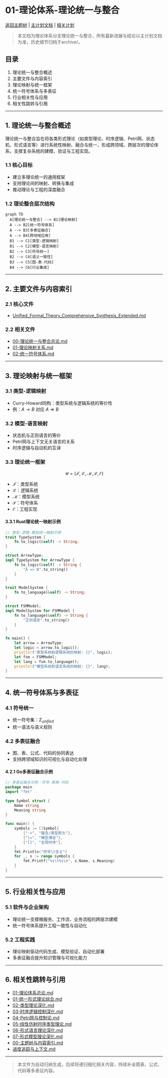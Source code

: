 # 01-理论体系-理论统一与整合

[返回主题树](../00-主题树与内容索引.md) | [主计划文档](../00-形式化架构理论统一计划.md) | [相关计划](../递归合并计划.md)

> 本文档为理论体系分支理论统一与整合，所有最新进展与结论以主计划文档为准，历史细节归档于archive/。

## 目录

1. 理论统一与整合概述
2. 主要文件与内容索引
3. 理论映射与统一框架
4. 统一符号体系与多表征
5. 行业相关性与应用
6. 相关性跳转与引用

---

## 1. 理论统一与整合概述

理论统一与整合旨在将各类形式理论（如类型理论、时序逻辑、Petri网、状态机、形式语言等）进行系统性映射、融合与统一，形成跨领域、跨层次的理论体系，支撑复杂系统的建模、验证与工程实现。

### 1.1 核心目标

- 建立多理论统一的通用框架
- 支持理论间的映射、转换与集成
- 推动理论与工程的深度融合

### 1.2 理论整合层次结构

```mermaid
graph TD
  A[理论统一与整合] --> B1[理论映射]
  A --> B2[统一符号体系]
  A --> B3[多表征融合]
  A --> B4[跨领域应用]
  B1 --> C1[类型-逻辑映射]
  B1 --> C2[模型-语言映射]
  B2 --> C3[符号统一]
  B2 --> C4[语义一致性]
  B3 --> C5[图-表-代码]
  B4 --> C6[行业集成]
```

---

## 2. 主要文件与内容索引

### 2.1 核心文件

- [Unified_Formal_Theory_Comprehensive_Synthesis_Extended.md](../Matter/Theory/Unified_Formal_Theory_Synthesis/Unified_Formal_Theory_Comprehensive_Synthesis_Extended.md)

### 2.2 相关文件

- [00-理论统一与整合总论.md](../Analysis/07-理论统一与整合/00-理论统一与整合总论.md)
- [01-理论映射关系.md](../Analysis/07-理论统一与整合/01-理论映射关系.md)
- [02-统一符号体系.md](../Analysis/07-理论统一与整合/02-统一符号体系.md)

---

## 3. 理论映射与统一框架

### 3.1 类型-逻辑映射

- Curry-Howard同构：类型系统与逻辑系统的等价性
- 例：$A \rightarrow B$ 对应 $A \Rightarrow B$

### 3.2 模型-语言映射

- 状态机与正则语言的等价
- Petri网与上下文无关语言的关系
- 时序逻辑与自动机的互译

### 3.3 理论统一框架

$$
\mathcal{U} = (\mathcal{T}, \mathcal{L}, \mathcal{M}, \mathcal{S}, \mathcal{E})
$$

- $\mathcal{T}$：类型系统
- $\mathcal{L}$：逻辑系统
- $\mathcal{M}$：模型系统
- $\mathcal{S}$：符号体系
- $\mathcal{E}$：工程实现

#### 3.3.1 Rust理论统一映射示例

```rust
// 类型-逻辑-模型统一映射示例
trait TypeSystem {
    fn to_logic(&self) -> String;
}

struct ArrowType;
impl TypeSystem for ArrowType {
    fn to_logic(&self) -> String {
        "A => B".to_string()
    }
}

trait ModelSystem {
    fn to_language(&self) -> String;
}

struct FSMModel;
impl ModelSystem for FSMModel {
    fn to_language(&self) -> String {
        "正则语言".to_string()
    }
}

fn main() {
    let arrow = ArrowType;
    let logic = arrow.to_logic();
    println!("类型系统到逻辑系统的映射: {}", logic);
    let fsm = FSMModel;
    let lang = fsm.to_language();
    println!("模型系统到语言系统的映射: {}", lang);
}
```

---

## 4. 统一符号体系与多表征

### 4.1 符号统一

- 统一符号集：$\Sigma_{unified}$
- 统一语法与语义规则

### 4.2 多表征融合

- 图、表、公式、代码的协同表达
- 支持跨领域知识的可视化与自动化处理

#### 4.2.1 Go多表征融合示例

```go
// 多表征融合示例：符号-表格-代码
package main
import "fmt"

type Symbol struct {
    Name string
    Meaning string
}

func main() {
    symbols := []Symbol{
        {"->", "蕴含/类型箭头"},
        {"|=", "模型满足"},
        {"[]", "全局时序"},
    }
    fmt.Println("符号\t含义")
    for _, s := range symbols {
        fmt.Printf("%s\t%s\n", s.Name, s.Meaning)
    }
}
```

---

## 5. 行业相关性与应用

### 5.1 软件与企业架构

- 理论统一支撑微服务、工作流、业务流程的跨层次建模
- 统一符号体系提升工程一致性与自动化

### 5.2 工程实践

- 理论映射驱动代码生成、模型验证、自动化部署
- 多表征融合提升知识管理与可视化能力

---

## 6. 相关性跳转与引用

- [01-理论体系总论.md](01-理论体系总论.md)
- [01-统一形式理论综合.md](01-统一形式理论综合.md)
- [02-类型理论深化.md](02-类型理论深化.md)
- [03-时序逻辑控制深化.md](03-时序逻辑控制深化.md)
- [04-Petri网与控制论.md](04-Petri网与控制论.md)
- [05-线性仿射时序类型理论.md](05-线性仿射时序类型理论.md)
- [06-形式语言理论深化.md](06-形式语言理论深化.md)
- [07-形式模型理论深化.md](07-形式模型理论深化.md)
- [00-主题树与内容索引.md](00-主题树与内容索引.md)
- [进度追踪与上下文.md](进度追踪与上下文.md)

---

> 本文件为自动归纳生成，后续将递归细化相关内容，持续补全图表、公式、代码等多表征内容。
